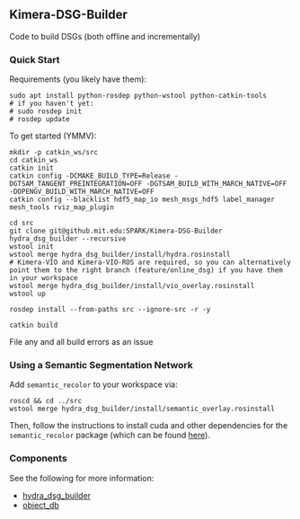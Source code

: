 ## Kimera-DSG-Builder

Code to build DSGs (both offline and incrementally)

### Quick Start

Requirements (you likely have them):

```
sudo apt install python-rosdep python-wstool python-catkin-tools
# if you haven't yet:
# sudo rosdep init
# rosdep update
```

To get started (YMMV):

```
mkdir -p catkin_ws/src
cd catkin_ws
catkin init
catkin config -DCMAKE_BUILD_TYPE=Release -DGTSAM_TANGENT_PREINTEGRATION=OFF -DGTSAM_BUILD_WITH_MARCH_NATIVE=OFF -DOPENGV_BUILD_WITH_MARCH_NATIVE=OFF
catkin config --blacklist hdf5_map_io mesh_msgs_hdf5 label_manager mesh_tools rviz_map_plugin

cd src
git clone git@github.mit.edu:SPARK/Kimera-DSG-Builder hydra_dsg_builder --recursive
wstool init
wstool merge hydra_dsg_builder/install/hydra.rosinstall
# Kimera-VIO and Kimera-VIO-ROS are required, so you can alternatively point them to the right branch (feature/online_dsg) if you have them in your workspace
wstool merge hydra_dsg_builder/install/vio_overlay.rosinstall
wstool up

rosdep install --from-paths src --ignore-src -r -y

catkin build
```

File any and all build errors as an issue

### Using a Semantic Segmentation Network

Add `semantic_recolor` to your workspace via:

```
roscd && cd ../src
wstool merge hydra_dsg_builder/install/semantic_overlay.rosinstall
```

Then, follow the instructions to install cuda and other dependencies for the `semantic_recolor` package (which can be found [here](https://github.mit.edu/SPARK/semantic_recolor_nodelet#semantic-recolor-utilities)).

### Components

See the following for more information:
  - [hydra_dsg_builder](hydra_dsg_builder/README.md)
  - [object_db](object_db/README.md)
